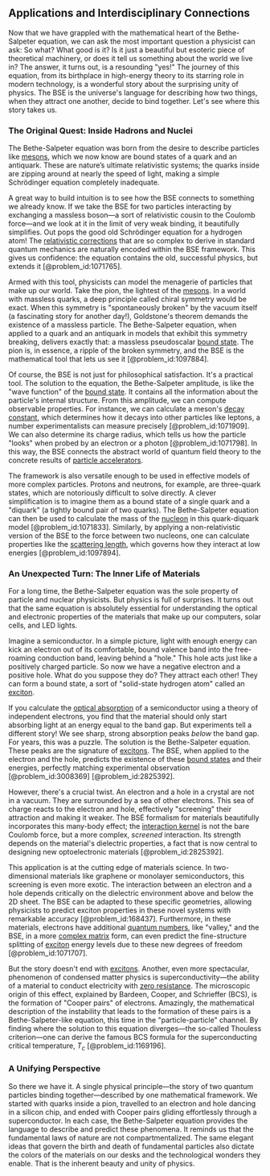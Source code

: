 ## Applications and Interdisciplinary Connections

Now that we have grappled with the mathematical heart of the Bethe-Salpeter equation, we can ask the most important question a physicist can ask: So what? What good is it? Is it just a beautiful but esoteric piece of theoretical machinery, or does it tell us something about the world we live in? The answer, it turns out, is a resounding "yes!" The journey of this equation, from its birthplace in high-energy theory to its starring role in modern technology, is a wonderful story about the surprising unity of physics. The BSE is the universe's language for describing how two things, when they attract one another, decide to bind together. Let's see where this story takes us.

### The Original Quest: Inside Hadrons and Nuclei

The Bethe-Salpeter equation was born from the desire to describe particles like [mesons](@article_id:184041), which we now know are bound states of a quark and an antiquark. These are nature’s ultimate relativistic systems; the quarks inside are zipping around at nearly the speed of light, making a simple Schrödinger equation completely inadequate.

A great way to build intuition is to see how the BSE connects to something we already know. If we take the BSE for two particles interacting by exchanging a massless boson—a sort of relativistic cousin to the Coulomb force—and we look at it in the limit of very weak binding, it beautifully simplifies. Out pops the good old Schrödinger equation for a hydrogen atom! The [relativistic corrections](@article_id:152547) that are so complex to derive in standard quantum mechanics are naturally encoded within the BSE framework. This gives us confidence: the equation contains the old, successful physics, but extends it [@problem_id:1071765].

Armed with this tool, physicists can model the menagerie of particles that make up our world. Take the pion, the lightest of the [mesons](@article_id:184041). In a world with massless quarks, a deep principle called chiral symmetry would be exact. When this symmetry is "spontaneously broken" by the vacuum itself (a fascinating story for another day!), Goldstone's theorem demands the existence of a massless particle. The Bethe-Salpeter equation, when applied to a quark and an antiquark in models that exhibit this symmetry breaking, delivers exactly that: a massless pseudoscalar [bound state](@article_id:136378). The pion is, in essence, a ripple of the broken symmetry, and the BSE is the mathematical tool that lets us see it [@problem_id:1097884].

Of course, the BSE is not just for philosophical satisfaction. It's a practical tool. The solution to the equation, the Bethe-Salpeter amplitude, is like the "wave function" of the [bound state](@article_id:136378). It contains all the information about the particle's internal structure. From this amplitude, we can compute observable properties. For instance, we can calculate a meson's [decay constant](@article_id:149036), which determines how it decays into other particles like leptons, a number experimentalists can measure precisely [@problem_id:1071909]. We can also determine its charge radius, which tells us how the particle "looks" when probed by an electron or a photon [@problem_id:1071798]. In this way, the BSE connects the abstract world of quantum field theory to the concrete results of [particle accelerators](@article_id:148344).

The framework is also versatile enough to be used in effective models of more complex particles. Protons and neutrons, for example, are three-quark states, which are notoriously difficult to solve directly. A clever simplification is to imagine them as a bound state of a single quark and a "diquark" (a tightly bound pair of two quarks). The Bethe-Salpeter equation can then be used to calculate the mass of the [nucleon](@article_id:157895) in this quark-diquark model [@problem_id:1071833]. Similarly, by applying a non-relativistic version of the BSE to the force between two nucleons, one can calculate properties like the [scattering length](@article_id:142387), which governs how they interact at low energies [@problem_id:1097894].

### An Unexpected Turn: The Inner Life of Materials

For a long time, the Bethe-Salpeter equation was the sole property of particle and nuclear physicists. But physics is full of surprises. It turns out that the same equation is absolutely essential for understanding the optical and electronic properties of the materials that make up our computers, solar cells, and LED lights.

Imagine a semiconductor. In a simple picture, light with enough energy can kick an electron out of its comfortable, bound valence band into the free-roaming conduction band, leaving behind a "hole." This hole acts just like a positively charged particle. So now we have a negative electron and a positive hole. What do you suppose they do? They attract each other! They can form a bound state, a sort of "solid-state hydrogen atom" called an [exciton](@article_id:145127).

If you calculate the [optical absorption](@article_id:136103) of a semiconductor using a theory of independent electrons, you find that the material should only start absorbing light at an energy equal to the band gap. But experiments tell a different story! We see sharp, strong absorption peaks *below* the band gap. For years, this was a puzzle. The solution is the Bethe-Salpeter equation. These peaks are the signature of [excitons](@article_id:146805). The BSE, when applied to the electron and the hole, predicts the existence of these [bound states](@article_id:136008) and their energies, perfectly matching experimental observation [@problem_id:3008369] [@problem_id:2825392].

However, there's a crucial twist. An electron and a hole in a crystal are not in a vacuum. They are surrounded by a sea of other electrons. This sea of charge reacts to the electron and hole, effectively "screening" their attraction and making it weaker. The BSE formalism for materials beautifully incorporates this many-body effect; the [interaction kernel](@article_id:193296) is not the bare Coulomb force, but a more complex, *screened* interaction. Its strength depends on the material's dielectric properties, a fact that is now central to designing new optoelectronic materials [@problem_id:2825392].

This application is at the cutting edge of materials science. In two-dimensional materials like graphene or monolayer semiconductors, this screening is even more exotic. The interaction between an electron and a hole depends critically on the dielectric environment above and below the 2D sheet. The BSE can be adapted to these specific geometries, allowing physicists to predict exciton properties in these novel systems with remarkable accuracy [@problem_id:168437]. Furthermore, in these materials, electrons have additional [quantum numbers](@article_id:145064), like "valley," and the BSE, in a more [complex matrix](@article_id:194462) form, can even predict the fine-structure splitting of [exciton](@article_id:145127) energy levels due to these new degrees of freedom [@problem_id:1071707].

But the story doesn't end with [excitons](@article_id:146805). Another, even more spectacular, phenomenon of condensed matter physics is superconductivity—the ability of a material to conduct electricity with [zero resistance](@article_id:144728). The microscopic origin of this effect, explained by Bardeen, Cooper, and Schrieffer (BCS), is the formation of "Cooper pairs" of electrons. Amazingly, the mathematical description of the instability that leads to the formation of these pairs is a Bethe-Salpeter-like equation, this time in the "particle-particle" channel. By finding where the solution to this equation diverges—the so-called Thouless criterion—one can derive the famous BCS formula for the superconducting critical temperature, $T_c$ [@problem_id:1169196].

### A Unifying Perspective

So there we have it. A single physical principle—the story of two quantum particles binding together—described by one mathematical framework. We started with quarks inside a pion, travelled to an electron and hole dancing in a silicon chip, and ended with Cooper pairs gliding effortlessly through a superconductor. In each case, the Bethe-Salpeter equation provides the language to describe and predict these phenomena. It reminds us that the fundamental laws of nature are not compartmentalized. The same elegant ideas that govern the birth and death of fundamental particles also dictate the colors of the materials on our desks and the technological wonders they enable. That is the inherent beauty and unity of physics.